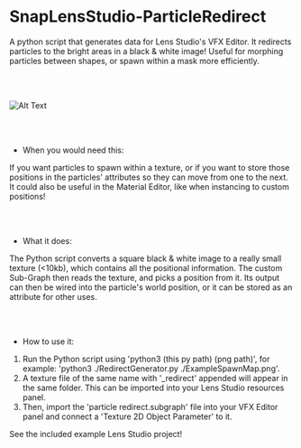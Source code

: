 # SnapLensStudio-ParticleRedirect
A python script that generates data for Lens Studio's VFX Editor. It redirects particles to the bright areas in a black & white image! Useful for morphing particles between shapes, or spawn within a mask more efficiently.

<br/><br/>
  
![Alt Text](https://maxvanleeuwen.com/wp-content/uploads/morph.gif)


<br/><br/>
- When you would need this:

If you want particles to spawn within a texture, or if you want to store those positions in the particles' attributes so they can move from one to the next.
It could also be useful in the Material Editor, like when instancing to custom positions!

<br/><br/>
- What it does:

The Python script converts a square black & white image to a really small texture (<10kb), which contains all the positional information.
The custom Sub-Graph then reads the texture, and picks a position from it.
Its output can then be wired into the particle's world position, or it can be stored as an attribute for other uses.

<br/><br/>
- How to use it:

1. Run the Python script using 'python3 (this py path) (png path)', for example: 'python3 ./RedirectGenerator.py ./ExampleSpawnMap.png'.
2. A texture file of the same name with '\_redirect' appended will appear in the same folder. This can be imported into your Lens Studio resources panel.
3. Then, import the 'particle redirect.subgraph' file into your VFX Editor panel and connect a 'Texture 2D Object Parameter' to it.

See the included example Lens Studio project!
